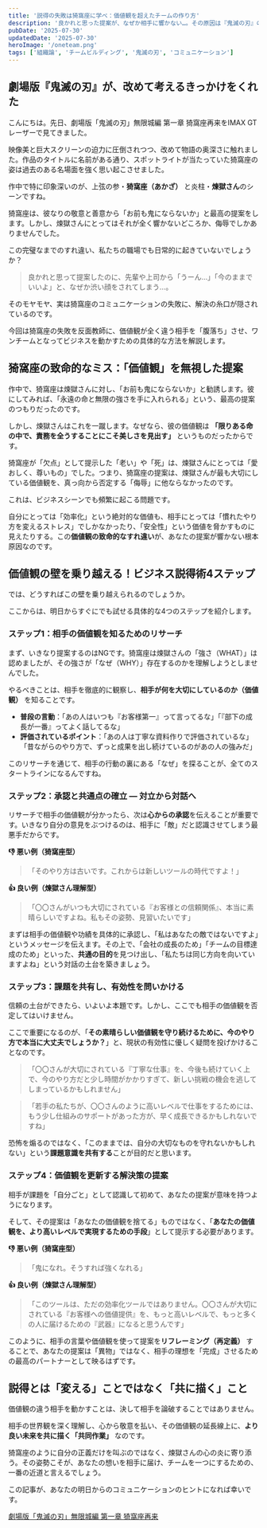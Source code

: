 ```yaml
---
title: '説得の失敗は猗窩座に学べ：価値観を超えたチームの作り方'
description: '良かれと思った提案が、なぜか相手に響かない…。その原因は『鬼滅の刃』の猗窩座の失敗にあるかもしれません。若手社会人向けに、価値観の違う相手を動かし、ワンチームを作るための具体的な4ステップを解説します。'
pubDate: '2025-07-30'
updatedDate: '2025-07-30'
heroImage: '/oneteam.png'
tags: ['組織論', 'チームビルディング', '鬼滅の刃', 'コミュニケーション']
---
```


## 劇場版『鬼滅の刃』が、改めて考えるきっかけをくれた

こんにちは。先日、劇場版「鬼滅の刃」無限城編 第一章 猗窩座再来をIMAX GTレーザーで見てきました。

映像美と巨大スクリーンの迫力に圧倒されつつ、改めて物語の奥深さに触れました。作品のタイトルに名前がある通り、スポットライトが当たっていた猗窩座の姿は過去のある名場面を強く思い起こさせました。

作中で特に印象深いのが、上弦の参・**猗窩座（あかざ）** と炎柱・**煉獄さん**のシーンですね。

猗窩座は、彼なりの敬意と善意から「お前も鬼にならないか」と最高の提案をします。しかし、煉獄さんにとってはそれが全く響かないどころか、侮辱でしかありませんでした。

この完璧なまでのすれ違い、私たちの職場でも日常的に起きていないでしょうか？

> 良かれと思って提案したのに、先輩や上司から「うーん…」「今のままでいいよ」と、なぜか渋い顔をされてしまう…。

そのモヤモヤ、実は猗窩座のコミュニケーションの失敗に、解決の糸口が隠されているのです。

今回は猗窩座の失敗を反面教師に、価値観が全く違う相手を「腹落ち」させ、ワンチームとなってビジネスを動かすための具体的な方法を解説します。

## 猗窩座の致命的なミス：「価値観」を無視した提案

作中で、猗窩座は煉獄さんに対し、「お前も鬼にならないか」と勧誘します。彼にしてみれば、「永遠の命と無限の強さを手に入れられる」という、最高の提案のつもりだったのです。

しかし、煉獄さんはこれを一蹴します。なぜなら、彼の価値観は **「限りある命の中で、責務を全うすることにこそ美しさを見出す」** というものだったからです。

猗窩座が「欠点」として提示した「老い」や「死」は、煉獄さんにとっては「愛おしく、尊いもの」でした。つまり、猗窩座の提案は、煉獄さんが最も大切にしている価値観を、真っ向から否定する「侮辱」に他ならなかったのです。

これは、ビジネスシーンでも頻繁に起こる問題です。

自分にとっては「効率化」という絶対的な価値も、相手にとっては「慣れたやり方を変えるストレス」でしかなかったり、「安全性」という価値を脅かすものに見えたりする。この**価値観の致命的なすれ違い**が、あなたの提案が響かない根本原因なのです。

## 価値観の壁を乗り越える！ビジネス説得術4ステップ

では、どうすればこの壁を乗り越えられるのでしょうか。

ここからは、明日からすぐにでも試せる具体的な4つのステップを紹介します。

### ステップ1：相手の価値観を知るためのリサーチ

まず、いきなり提案するのはNGです。猗窩座は煉獄さんの「強さ（WHAT）」は認めましたが、その強さが「なぜ（WHY）」存在するのかを理解しようとしませんでした。

やるべきことは、相手を徹底的に観察し、**相手が何を大切にしているのか（価値観）** を知ることです。

- **普段の言動**：「あの人はいつも『お客様第一』って言ってるな」「『部下の成長が一番』ってよく話してるな」
- **評価されているポイント**：「あの人は丁寧な資料作りで評価されているな」「昔ながらのやり方で、ずっと成果を出し続けているのがあの人の強みだ」

このリサーチを通じて、相手の行動の裏にある「なぜ」を探ることが、全てのスタートラインになるんですね。

### ステップ2：承認と共通点の確立 ― 対立から対話へ

リサーチで相手の価値観が分かったら、次は**心からの承認**を伝えることが重要です。いきなり自分の意見をぶつけるのは、相手に「敵」だと認識させてしまう最悪手だからです。

**👎 悪い例（猗窩座型）**

> 「そのやり方は古いです。これからは新しいツールの時代ですよ！」

**👍 良い例（煉獄さん理解型）**

> 「〇〇さんがいつも大切にされている『お客様との信頼関係』、本当に素晴らしいですよね。私もその姿勢、見習いたいです」

まずは相手の価値観や功績を具体的に承認し、「私はあなたの敵ではないですよ」というメッセージを伝えます。その上で、「会社の成長のため」「チームの目標達成のため」といった、**共通の目的**を見つけ出し、「私たちは同じ方向を向いていますよね」という対話の土台を築きましょう。

### ステップ3：課題を共有し、有効性を問いかける

信頼の土台ができたら、いよいよ本題です。しかし、ここでも相手の価値観を否定してはいけません。

ここで重要になるのが、「**その素晴らしい価値観を守り続けるために、今のやり方で本当に大丈夫でしょうか？**」と、現状の有効性に優しく疑問を投げかけることなのです。

> 「〇〇さんが大切にされている『丁寧な仕事』を、今後も続けていく上で、今のやり方だと少し時間がかかりすぎて、新しい挑戦の機会を逃してしまっているかもしれません」

> 「若手の私たちが、〇〇さんのように高いレベルで仕事をするためには、もう少し仕組みのサポートがあった方が、早く成長できるかもしれないですね」

恐怖を煽るのではなく、「このままでは、自分の大切なものを守れないかもしれない」という**課題意識を共有する**ことが目的だと思います。

### ステップ4：価値観を更新する解決策の提案

相手が課題を「自分ごと」として認識して初めて、あなたの提案が意味を持つようになります。

そして、その提案は「あなたの価値観を捨てる」ものではなく、「**あなたの価値観を、より高いレベルで実現するための手段**」として提示する必要があります。

**👎 悪い例（猗窩座型）**

> 「鬼になれ。そうすれば強くなれる」

**👍 良い例（煉獄さん理解型）**

> 「このツールは、ただの効率化ツールではありません。〇〇さんが大切にされている『お客様への価値提供』を、もっと高いレベルで、もっと多くの人に届けるための『武器』になると思うんです」

このように、相手の言葉や価値観を使って提案を**リフレーミング（再定義）** することで、あなたの提案は「異物」ではなく、相手の理想を「完成」させるための最高のパートナーとして映るはずです。

## 説得とは「変える」ことではなく「共に描く」こと

価値観の違う相手を動かすことは、決して相手を論破することではありません。

相手の世界観を深く理解し、心から敬意を払い、その価値観の延長線上に、**より良い未来を共に描く「共同作業」** なのです。

猗窩座のように自分の正義だけを叫ぶのではなく、煉獄さんの心の炎に寄り添う。その姿勢こそが、あなたの想いを相手に届け、チームを一つにするための、一番の近道と言えるでしょう。

この記事が、あなたの明日からのコミュニケーションのヒントになれば幸いです。

[劇場版「鬼滅の刃」無限城編 第一章 猗窩座再来](https://kimetsu.com/anime/mugenjyohen_movie/)
